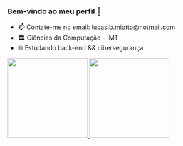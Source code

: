 ### Bem-vindo ao meu perfil 👋

- 📫 Contate-me no email: lucas.b.miotto@hotmail.com
- 🏛️ Ciências da Computação - IMT
- 🌐 Estudando back-end && cibersegurança

<div>
  <a href="https://github.com/lucasbmiotto">
  <img height="180em" src="https://github-readme-stats.vercel.app/api?username=lucasbmiotto&show_icons=true&theme=codeSTACKr&include_all_commits=true&count_private=true"/>
  <img height="180em" src="https://github-readme-stats.vercel.app/api/top-langs/?username=lucasbmiotto&layout=compact&langs_count=7&theme=codeSTACKr"/>
</div>
